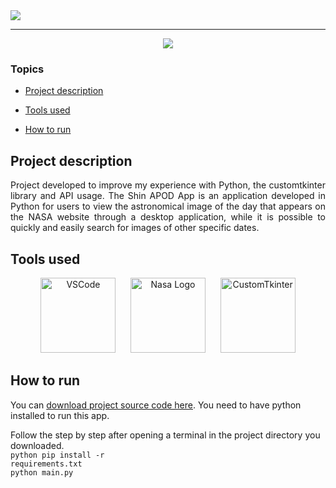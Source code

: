 <div style="align: center;">
<img align="center" src="https://user-images.githubusercontent.com/49995088/221280814-f0175bb7-0a58-4b8f-a752-fa18fbe86a0b.png">
</div>

<hr>

<p align="center">
   <img src="http://img.shields.io/static/v1?label=STATUS&message=FINISHED&color=red&style=for-the-badge"/>
</p>

### Topics

- [Project description](#project-description)

- [Tools used](#tools-used)

- [How to run](#how-to-run)

## Project description

<p align="justify">
    Project developed to improve my experience with Python, the customtkinter library and API usage. The Shin APOD App is an application developed in Python for users to view the astronomical image of the day that appears on the NASA website through a desktop application, while it is possible to quickly and easily search for images of other specific dates.
</p>

## Tools used

<p align="center">
<a href="https://code.visualstudio.com/" target="_blank"> <img src="https://user-images.githubusercontent.com/49995088/180649692-5e10a292-fb9e-4eab-b7f7-f7e24f79f665.png" alt="VSCode" width="120px" height="120px"/></a>&nbsp;&nbsp;&nbsp;&nbsp;&nbsp;
<a href="https://api.nasa.gov/" target="_blank"> <img src="https://api.nasa.gov/assets/img/favicons/favicon-192.png" alt="Nasa Logo" width="120px" height="120px"/></a>&nbsp;&nbsp;&nbsp;&nbsp;&nbsp;
<a href="https://github.com/TomSchimansky/CustomTkinter" target="_blank"> <img src="https://user-images.githubusercontent.com/49995088/221278098-339c8f1f-c626-4911-bc70-782fa8a28346.png" alt="CustomTkinter" width="120px" height="120px"/></a>
</p>

## How to run

You can [download project source code here](https://github.com/ShinigameBR/python-apod-app/archive/refs/heads/main.zip).
You need to have python installed to run this app.

Follow the step by step after opening a terminal in the project directory you downloaded.<br>
<code>python pip install -r requirements.txt</code><br>
<code>python main.py </code>
